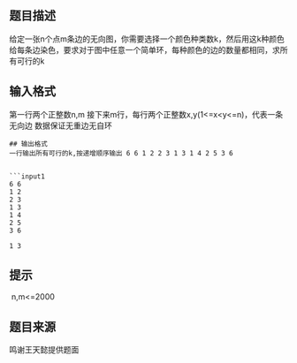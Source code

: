 


## 题目描述
给定一张n个点m条边的无向图，你需要选择一个颜色种类数k，然后用这k种颜色给每条边染色，要求对于图中任意一个简单环，每种颜色的边的数量都相同，求所有可行的k
## 输入格式
第一行两个正整数n,m
接下来m行，每行两个正整数x,y(1<=x<y<=n)，代表一条无向边
数据保证无重边无自环

```
## 输出格式
一行输出所有可行的k,按递增顺序输出 6 6 1 2 2 3 1 3 1 4 2 5 3 6


```input1
6 6
1 2
2 3
1 3
1 4
2 5
3 6
```

```output1
1 3

```
## 提示
 n,m<=2000
## 题目来源
鸣谢王天懿提供题面
								
							
						
					
				
				
				
			
		
	
